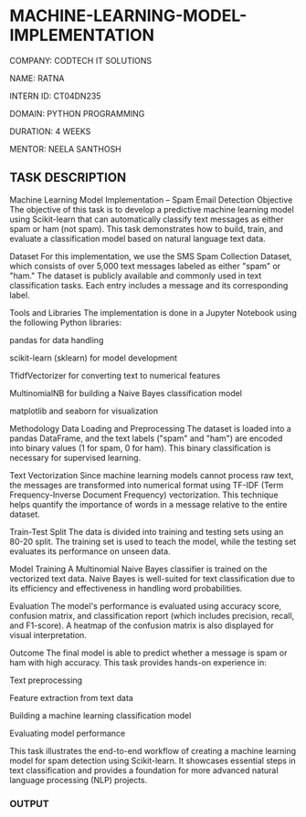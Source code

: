 # MACHINE-LEARNING-MODEL-IMPLEMENTATION

COMPANY: CODTECH IT SOLUTIONS

NAME: RATNA

INTERN ID: CT04DN235

DOMAIN: PYTHON PROGRAMMING

DURATION: 4 WEEKS

MENTOR: NEELA SANTHOSH
## TASK DESCRIPTION

Machine Learning Model Implementation – Spam Email Detection Objective The objective of this task is to develop a predictive machine learning model using Scikit-learn that can automatically classify text messages as either spam or ham (not spam). This task demonstrates how to build, train, and evaluate a classification model based on natural language text data.

Dataset For this implementation, we use the SMS Spam Collection Dataset, which consists of over 5,000 text messages labeled as either "spam" or "ham." The dataset is publicly available and commonly used in text classification tasks. Each entry includes a message and its corresponding label.

Tools and Libraries The implementation is done in a Jupyter Notebook using the following Python libraries:

pandas for data handling

scikit-learn (sklearn) for model development

TfidfVectorizer for converting text to numerical features

MultinomialNB for building a Naive Bayes classification model

matplotlib and seaborn for visualization

Methodology Data Loading and Preprocessing The dataset is loaded into a pandas DataFrame, and the text labels ("spam" and "ham") are encoded into binary values (1 for spam, 0 for ham). This binary classification is necessary for supervised learning.

Text Vectorization Since machine learning models cannot process raw text, the messages are transformed into numerical format using TF-IDF (Term Frequency-Inverse Document Frequency) vectorization. This technique helps quantify the importance of words in a message relative to the entire dataset.

Train-Test Split The data is divided into training and testing sets using an 80-20 split. The training set is used to teach the model, while the testing set evaluates its performance on unseen data.

Model Training A Multinomial Naive Bayes classifier is trained on the vectorized text data. Naive Bayes is well-suited for text classification due to its efficiency and effectiveness in handling word probabilities.

Evaluation The model's performance is evaluated using accuracy score, confusion matrix, and classification report (which includes precision, recall, and F1-score). A heatmap of the confusion matrix is also displayed for visual interpretation.

Outcome The final model is able to predict whether a message is spam or ham with high accuracy. This task provides hands-on experience in:

Text preprocessing

Feature extraction from text data

Building a machine learning classification model

Evaluating model performance

This task illustrates the end-to-end workflow of creating a machine learning model for spam detection using Scikit-learn. It showcases essential steps in text classification and provides a foundation for more advanced natural language processing (NLP) projects.

### OUTPUT
